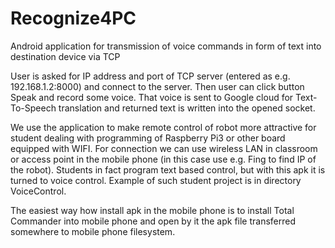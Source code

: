 # Recognize4PC
Android application for transmission of voice commands in form of text into destination device via TCP

User is asked for IP address and port of TCP server (entered as e.g. 192.168.1.2:8000) and connect to the server. 
Then user can click button Speak and record some voice. That voice is sent to Google cloud for Text-To-Speech translation
and returned text is written into the opened socket.

We use the application to make remote control of robot more attractive for student dealing with programming of Raspberry Pi3 
or other board equipped with WIFI. For connection we can use wireless LAN in classroom or access point in the mobile phone 
(in this case use e.g. Fing to find IP of the robot). Students in fact program text based control, but with this apk 
it is turned to voice control. Example of such student project is in directory VoiceControl.

The easiest way how install apk in the mobile phone is to install Total Commander into mobile phone and open by it the apk file
transferred somewhere to mobile phone filesystem.
